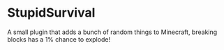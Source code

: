 # StupidSurvival
A small plugin that adds a bunch of random things to Minecraft, breaking blocks has a 1% chance to explode!
